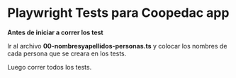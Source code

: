 # Playwright Tests para Coopedac app

**Antes de iniciar a correr los test**  

Ir al archivo **00-nombresyapellidos-personas.ts** y colocar los nombres de cada persona que se creara en los tests.  

Luego correr todos los tests.
